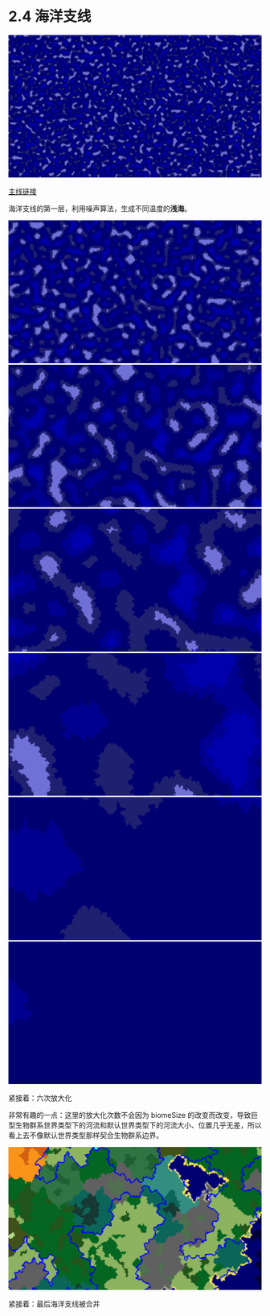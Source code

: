 # 2.4 海洋支线

![](../.gitbook/assets/0%20%281%29.png)

[主线链接](2.2-zhu-xian.md#混合海洋)

海洋支线的第一层，利用噪声算法，生成不同温度的**浅海**。

![](../.gitbook/assets/1%20%281%29.png) ![](../.gitbook/assets/2%20%281%29.png) ![](../.gitbook/assets/3%20%281%29.png) ![](../.gitbook/assets/4%20%281%29.png) ![](../.gitbook/assets/5%20%281%29.png) ![](../.gitbook/assets/6%20%281%29.png)

紧接着：六次放大化

非常有趣的一点：这里的放大化次数不会因为 biomeSize 的改变而改变，导致巨型生物群系世界类型下的河流和默认世界类型下的河流大小、位置几乎无差，所以看上去不像默认世界类型那样契合生物群系边界。

![](../.gitbook/assets/31.png)

紧接着：最后海洋支线被合并

